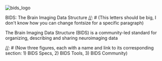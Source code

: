 ---
---

![bids_logo](./assets/img/logo_transparent-black_647x232.png "BIDS Logo")

BIDS: The Brain Imaging Data Structure
[//]: # (This letters should be big, I don't know how you can change fontsize for a specific paragraph)

The Brain Imaging Data Structure (BIDS) is a community-led standard for organizing, describing and sharing neuroimaging data


[//]: # (Now it should come a button linking to all the specific details of BIDS: "Learn more")

[//]: # (Now three figures, each with a name and link to its corresponding section: 1) BIDS Specs, 2) BIDS Tools, 3) BIDS Community)


